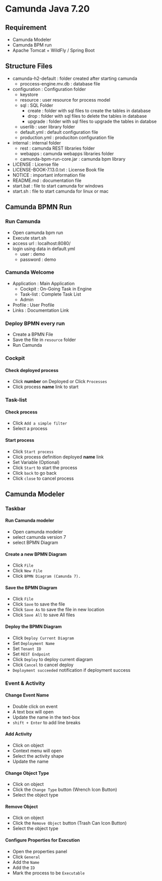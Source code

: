 # Camunda Java 7.20

## Requirement
- Camunda Modeler
- Camunda BPM run
- Apache Tomcat + WildFly / Spring Boot

## Structure Files
- camunda-h2-default : folder created after starting camunda
  - proccess-engine.mv.db : database file
- configuration : Configuration folder
    - keystore
    - resource : user resource for process model
    - sql : SQL Folder
        - create : folder with sql files to create the tables in database
        - drop : folder with sql files to delete the tables in database
        - upgrade : folder with sql files to upgrade the tables in databse
    - userlib : user library folder
    - default.yml : default configuration file
    - production.yml : produciton configuration file
- internal : internal folder
    - rest : camunda REST libraries folder
    - webapps : camunda webapps libraries folder
    - camunda-bpm-run-core.jar : camunda bpm library
- LICENSE : License file
- LICENSE-BOOK-7.13.0.txt : License Book file
- NOTICE : important information file
- README.md : documentation file
- start.bat : file to start camunda for windows
- start.sh : file to start camunda for linux or mac

## Camunda BPMN Run

### Run Camunda
- Open camunda bpm run
- Execute start.sh
- access url : localhost:8080/
- login using data in default.yml
  - user : demo
  - password : demo

### Camunda Welcome
- Application : Main Application
  - Cockpit : On-Going Task in Engine
  - Task-list : Complete Task List
  - Admin
- Profile : User Profile
- Links : Documentation Link

### Deploy BPMN every run
- Create a BPMN File
- Save the file in `resource` folder
- Run Camunda

### Cockpit

#### Check deployed process
- Click **number** on Deployed or Click `Processes`
- Click process **name** link to start

### Task-list

#### Check process
- Click `Add a simple filter`
- Select a process

#### Start process
- Click `Start process`
- Click process definition deployed **name** link
- Set Variable (Optional)
- Click `Start` to start the process
- Click `back` to go back
- Click `close` to cancel process


## Camunda Modeler

### Taskbar

#### Run Camunda modeler
- Open camunda modeler
- select camunda version 7
- select BPMN Diagram

#### Create a new BPMN Diagram
- Click `File`
- Click `New File`
- Click `BPMN Diagram (Camunda 7).`

#### Save the BPMN Diagram
- Click `File`
- Click `Save` to save the file
- Click `Save As` to save the file in new location
- Click `Save All` to save All files

#### Deploy the BPMN Diagram
- Click `Deploy Current Diagram`
- Set `Deployment Name`
- Set `Tenant ID`
- Set `REST Endpoint`
- Click `Deploy` to deploy current diagram
- Click `Cancel` to cancel deploy
- `Deployment succeeded` notification if deployment success

### Event & Activity

#### Change Event Name
- Double click on event
- A text box will open
- Update the name in the text-box
- `shift + Enter` to add line breaks

#### Add Activity
- Click on object
- Context menu will open
- Select the activity shape
- Update the name

#### Change Object Type
- Click on object
- Click the `Change Type` button (Wrench Icon Button)
- Select the object type

#### Remove Object
- Click on object
- Click the `Remove Object` button (Trash Can Icon Button)
- Select the object type

#### Configure Properties for Execution
- Open the properties panel
- Click `General`
- Add the `Name`
- Add the `ID`
- Mark the process to be `Executable`

